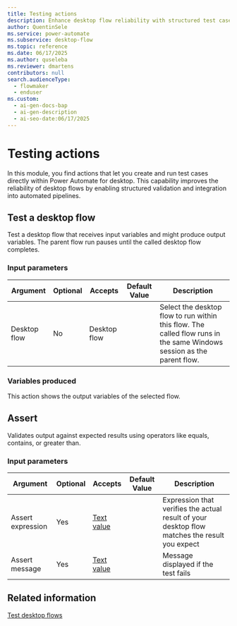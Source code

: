 ```yaml
---
title: Testing actions
description: Enhance desktop flow reliability with structured test cases and validation tools in Power Automate for desktop.
author: QuentinSele
ms.service: power-automate
ms.subservice: desktop-flow
ms.topic: reference
ms.date: 06/17/2025
ms.author: quseleba
ms.reviewer: dmartens
contributors: null
search.audienceType:
  - flowmaker
  - enduser
ms.custom:
  - ai-gen-docs-bap
  - ai-gen-description
  - ai-seo-date:06/17/2025
---
```


# Testing actions

In this module, you find actions that let you create and run test cases directly within Power Automate for desktop. This capability improves the reliability of desktop flows by enabling structured validation and integration into automated pipelines.

## <a name="runtestflow"></a> Test a desktop flow

Test a desktop flow that receives input variables and might produce output variables. The parent flow run pauses until the called desktop flow completes.

### Input parameters

|Argument|Optional|Accepts|Default Value|Description|
|-----|-----|-----|-----|-----|
|Desktop flow|No|Desktop flow||Select the desktop flow to run within this flow. The called flow runs in the same Windows session as the parent flow.|

### Variables produced

This action shows the output variables of the selected flow.

## <a name="assertaction"></a> Assert

Validates output against expected results using operators like equals, contains, or greater than.

### Input parameters

|Argument|Optional|Accepts|Default Value|Description|
|-----|-----|-----|-----|-----|
|Assert expression|Yes|[Text value](../variable-data-types.md#text-value)||Expression that verifies the actual result of your desktop flow matches the result you expect |
|Assert message|Yes|[Text value](../variable-data-types.md#text-value)||Message displayed if the test fails|

## Related information

[Test desktop flows](../test-desktop-flows.md)